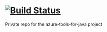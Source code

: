 # [![Build Status](http://13.88.12.33:8080/job/AzureToolsManager-3.0/badge/icon)](http://13.88.12.33:8080/job/AzureToolsManager-3.0/)
Private repo for the azure-tools-for-java project


